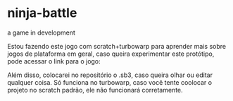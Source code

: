 # ninja-battle
a game in development

Estou fazendo este jogo com scratch+turbowarp para aprender mais sobre jogos de plataforma em geral, caso queira experimentar este protótipo, pode acessar o link para o jogo:



Além disso, colocarei no repositório o .sb3, caso queira olhar ou editar qualquer coisa. Só funciona no turbowarp, caso você tente coolocar o projeto no scratch padrão, ele não funcionará corretamente.
